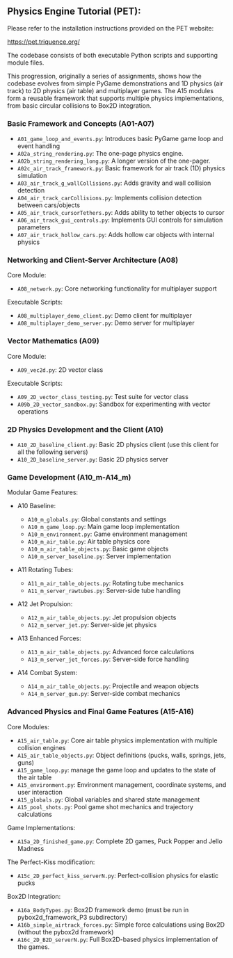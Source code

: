 ## Physics Engine Tutorial (PET):

Please refer to the installation instructions provided on the PET website:

https://pet.triquence.org/

The codebase consists of both executable Python scripts and supporting module files.

This progression, originally a series of assignments, shows how the codebase evolves from simple PyGame demonstrations and 1D physics (air track) to 2D physics (air table) and multiplayer games. The A15 modules form a reusable framework that supports multiple physics implementations, from basic circular collisions to Box2D integration.

### Basic Framework and Concepts (A01-A07)
- `A01_game_loop_and_events.py`: Introduces basic PyGame game loop and event handling
- `A02a_string_rendering.py`: The one-page physics engine.
- `A02b_string_rendering_long.py`: A longer version of the one-pager.
- `A02c_air_track_framework.py`: Basic framework for air track (1D) physics simulation
- `A03_air_track_g_wallCollisions.py`: Adds gravity and wall collision detection
- `A04_air_track_carCollisions.py`: Implements collision detection between cars/objects
- `A05_air_track_cursorTethers.py`: Adds ability to tether objects to cursor
- `A06_air_track_gui_controls.py`: Implements GUI controls for simulation parameters
- `A07_air_track_hollow_cars.py`: Adds hollow car objects with internal physics

### Networking and Client-Server Architecture (A08)
Core Module:
- `A08_network.py`: Core networking functionality for multiplayer support

Executable Scripts:
- `A08_multiplayer_demo_client.py`: Demo client for multiplayer
- `A08_multiplayer_demo_server.py`: Demo server for multiplayer

### Vector Mathematics (A09)
Core Module:
- `A09_vec2d.py`: 2D vector class

Executable Scripts:
- `A09_2D_vector_class_testing.py`: Test suite for vector class
- `A09b_2D_vector_sandbox.py`: Sandbox for experimenting with vector operations

### 2D Physics Development and the Client (A10)
- `A10_2D_baseline_client.py`: Basic 2D physics client (use this client for all the following servers)
- `A10_2D_baseline_server.py`: Basic 2D physics server

### Game Development (A10_m-A14_m)
Modular Game Features:
- A10 Baseline:
  - `A10_m_globals.py`: Global constants and settings
  - `A10_m_game_loop.py`: Main game loop implementation
  - `A10_m_environment.py`: Game environment management
  - `A10_m_air_table.py`: Air table physics core
  - `A10_m_air_table_objects.py`: Basic game objects
  - `A10_m_server_baseline.py`: Server implementation

- A11 Rotating Tubes:
  - `A11_m_air_table_objects.py`: Rotating tube mechanics
  - `A11_m_server_rawtubes.py`: Server-side tube handling

- A12 Jet Propulsion:
  - `A12_m_air_table_objects.py`: Jet propulsion objects
  - `A12_m_server_jet.py`: Server-side jet physics

- A13 Enhanced Forces:
  - `A13_m_air_table_objects.py`: Advanced force calculations
  - `A13_m_server_jet_forces.py`: Server-side force handling

- A14 Combat System:
  - `A14_m_air_table_objects.py`: Projectile and weapon objects
  - `A14_m_server_gun.py`: Server-side combat mechanics

### Advanced Physics and Final Game Features (A15-A16)
Core Modules:
- `A15_air_table.py`: Core air table physics implementation with multiple collision engines
- `A15_air_table_objects.py`: Object definitions (pucks, walls, springs, jets, guns)
- `A15_game_loop.py`: manage the game loop and updates to the state of the air table
- `A15_environment.py`: Environment management, coordinate systems, and user interaction
- `A15_globals.py`: Global variables and shared state management
- `A15_pool_shots.py`: Pool game shot mechanics and trajectory calculations

Game Implementations:
- `A15a_2D_finished_game.py`: Complete 2D games, Puck Popper and Jello Madness

The Perfect-Kiss modification:
- `A15c_2D_perfect_kiss_serverN.py`: Perfect-collision physics for elastic pucks

Box2D Integration:
- `A16a_BodyTypes.py`: Box2D framework demo (must be run in pybox2d_framework_P3 subdirectory)
- `A16b_simple_airtrack_forces.py`: Simple force calculations using Box2D (without the pybox2d framework)
- `A16c_2D_B2D_serverN.py`: Full Box2D-based physics implementation of the games.